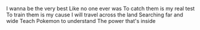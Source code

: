 I wanna be the very best
Like no one ever was
To catch them is my real test
To train them is my cause
I will travel across the land
Searching far and wide
Teach Pokemon to understand
The power that's inside